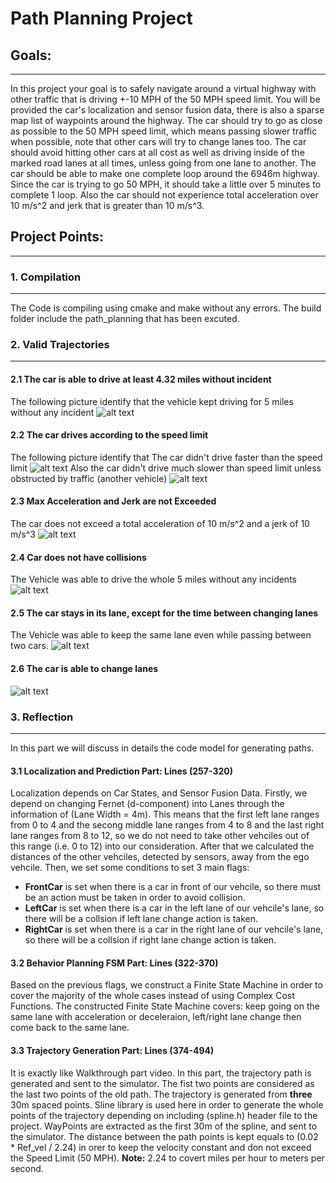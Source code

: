 # **Path Planning Project**

## Goals:
----------------------------------------------------
In this project your goal is to safely navigate around a virtual highway with other traffic that is driving +-10 MPH of the 50 MPH speed limit. You will be provided the car's localization and sensor fusion data, there is also a sparse map list of waypoints around the highway. The car should try to go as close as possible to the 50 MPH speed limit, which means passing slower traffic when possible, note that other cars will try to change lanes too. The car should avoid hitting other cars at all cost as well as driving inside of the marked road lanes at all times, unless going from one lane to another. The car should be able to make one complete loop around the 6946m highway. Since the car is trying to go 50 MPH, it should take a little over 5 minutes to complete 1 loop. Also the car should not experience total acceleration over 10 m/s^2 and jerk that is greater than 10 m/s^3.

[//]: # (Image References)

[image1]: ./Pictures/No_Incidents.png
[image2]: ./Pictures/Top_Speed.png
[image3]: ./Pictures/Down_Speed.png
[image4]: ./Pictures/Max_acc_and_Jerk.png
[image5]: ./Pictures/Same_Lane.png
[image6]: ./Pictures/Changing_lane.png

## Project Points:
------------------------------------------------------
### 1. Compilation
---------------------------
The Code is compiling using cmake and make without any errors. The build folder include the path_planning that has been excuted.

### 2. Valid Trajectories
--------------------------------
#### 2.1 The car is able to drive at least 4.32 miles without incident
The following picture identify that the vehicle kept driving for 5 miles without any incident
![alt text][image1]

#### 2.2 The car drives according to the speed limit
The following picture identify that The car didn't drive faster than the speed limit
![alt text][image2]
Also the car didn't drive much slower than speed limit unless obstructed by traffic (another vehicle)
![alt text][image3]

#### 2.3 Max Acceleration and Jerk are not Exceeded
The car does not exceed a total acceleration of 10 m/s^2 and a jerk of 10 m/s^3
![alt text][image4]

#### 2.4 Car does not have collisions
The Vehicle was able to drive the whole 5 miles without any incidents
![alt text][image1]

#### 2.5 The car stays in its lane, except for the time between changing lanes
The Vehicle was able to keep the same lane even while passing between two cars.
![alt text][image5]


#### 2.6 The car is able to change lanes

![alt text][image6]

### 3. Reflection
---------------------------
In this part we will discuss in details the code model for generating paths.

#### 3.1 Localization and Prediction Part: Lines (257-320)
Localization depends on Car States, and Sensor Fusion Data. Firstly, we depend on changing Fernet (d-component) into Lanes through the information of (Lane Width = 4m). This means that the first left lane ranges from 0 to 4 and the secong middle lane ranges from 4 to 8 and the last right lane ranges from 8 to 12, so we do not need to take other vehciles out of this range (i.e. 0 to 12) into our consideration. After that we calculated the distances of the other vehciles, detected by sensors, away from the ego vehcile. Then, we set some conditions to set 3 main flags:

* **FrontCar** is set when there is a car in front of our vehcile, so there must be an action must be taken in order to avoid collision.
* **LeftCar** is set when there is a car in the left lane of our vehcile's lane, so there will be a collsion if left lane change action is taken.
* **RightCar** is set when there is a car in the right lane of our vehcile's lane, so there will be a collsion if right lane change action is taken.

#### 3.2 Behavior Planning FSM Part: Lines (322-370)
Based on the previous flags, we construct a Finite State Machine in order to cover the majority of the whole cases instead of using Complex Cost Functions. The constructed Finite State Machine covers: keep going on the same lane with acceleration or deceleraion, left/right lane change then come back to the same lane.

#### 3.3 Trajectory Generation Part: Lines (374-494)
It is exactly like Walkthrough part video. In this part, the trajectory path is generated and sent to the simulator. The fist two points are considered as the last two points of the old path. The trajectory is generated from **three** 30m spaced points. Sline library is used here in order to generate the whole points of the trajectory depending on including (spline.h) header file to the project. WayPoints are extracted as the first 30m of the spline, and sent to the simulator. The distance between the path points is kept equals to (0.02 * Ref_vel / 2.24) in orer to keep the velocity constant and don not exceed the Speed Limit (50 MPH). 
**Note:** 2.24 to covert miles per hour to meters per second. 
